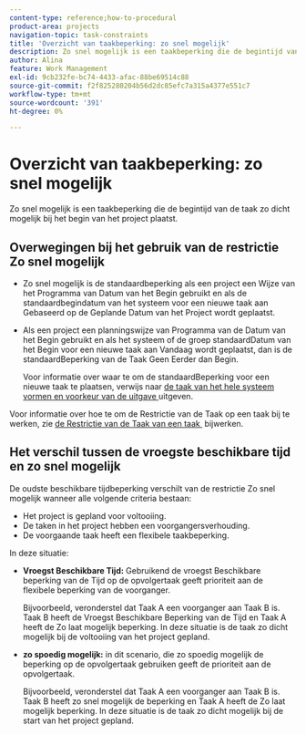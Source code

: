 ```yaml
---
content-type: reference;how-to-procedural
product-area: projects
navigation-topic: task-constraints
title: 'Overzicht van taakbeperking: zo snel mogelijk'
description: Zo snel mogelijk is een taakbeperking die de begintijd van de taak zo dicht mogelijk bij het begin van het project plaatst.
author: Alina
feature: Work Management
exl-id: 9cb232fe-bc74-4433-afac-88be69514c88
source-git-commit: f2f825280204b56d2dc85efc7a315a4377e551c7
workflow-type: tm+mt
source-wordcount: '391'
ht-degree: 0%

---
```


# Overzicht van taakbeperking: zo snel mogelijk

Zo snel mogelijk is een taakbeperking die de begintijd van de taak zo dicht mogelijk bij het begin van het project plaatst.

## Overwegingen bij het gebruik van de restrictie Zo snel mogelijk

* Zo snel mogelijk is de standaardbeperking als een project een Wijze van het Programma van Datum van het Begin gebruikt en als de standaardbegindatum van het systeem voor een nieuwe taak aan Gebaseerd op de Geplande Datum van het Project wordt geplaatst.

* Als een project een planningswijze van Programma van de Datum van het Begin gebruikt en als het systeem of de groep standaardDatum van het Begin voor een nieuwe taak aan Vandaag wordt geplaatst, dan is de standaardBeperking van de Taak Geen Eerder dan Begin.

  Voor informatie over waar te om de standaardBeperking voor een nieuwe taak te plaatsen, verwijs naar [&#x200B; de taak van het hele systeem vormen en voorkeur van de uitgave &#x200B;](../../../administration-and-setup/set-up-workfront/configure-system-defaults/set-task-issue-preferences.md) uitgeven.

Voor informatie over hoe te om de Restrictie van de Taak op een taak bij te werken, zie [&#x200B; de Restrictie van de Taak van een taak &#x200B;](../../../manage-work/tasks/task-constraints/update-task-constraint-of-task.md) bijwerken.

<!--
<div data-mc-conditions="QuicksilverOrClassic.Draft mode">
<p>(NOTE: replaced with new article linked above) </p>
<p>To update the Task Constraint to As Soon As Possible: </p>
<ol>
<li value="1">Go to a task whose Task Constraint you want to update.</li>
<li value="2"> <p data-mc-conditions="QuicksilverOrClassic.Quicksilver">Click the <strong>More</strong> icon <img src="assets/qs-more-icon-on-an-object.png"> next to the task name, then click <strong>Edit</strong>.</p> </li>
<li value="3"> <p>In the <strong>Overview</strong> section, expand the <strong>Task Constraint</strong> drop-down menu.</p> </li>
<li value="4"> <p>Select <strong>As Soon As Possible</strong>.</p> </li>
<li value="5">Click <strong>Save Changes</strong>. </li>
</ol>
</div>
-->

## Het verschil tussen de vroegste beschikbare tijd en zo snel mogelijk

<!--
<p data-mc-conditions="QuicksilverOrClassic.Draft mode">(NOTE: [! This section is duplicated in "Earliest Available Time"])&nbsp;</p>
-->

De oudste beschikbare tijdbeperking verschilt van de restrictie Zo snel mogelijk wanneer alle volgende criteria bestaan:

* Het project is gepland voor voltooiing.
* De taken in het project hebben een voorgangersverhouding.
* De voorgaande taak heeft een flexibele taakbeperking.

In deze situatie:

* **Vroegst Beschikbare Tijd:** Gebruikend de vroegst Beschikbare beperking van de Tijd op de opvolgertaak geeft prioriteit aan de flexibele beperking van de voorganger.

  Bijvoorbeeld, veronderstel dat Taak A een voorganger aan Taak B is. Taak B heeft de Vroegst Beschikbare Beperking van de Tijd en Taak A heeft de Zo laat mogelijk beperking. In deze situatie is de taak zo dicht mogelijk bij de voltooiing van het project gepland.

* **zo spoedig mogelijk:** in dit scenario, die zo spoedig mogelijk de beperking op de opvolgertaak gebruiken geeft de prioriteit aan de opvolgertaak.

  Bijvoorbeeld, veronderstel dat Taak A een voorganger aan Taak B is. Taak B heeft zo snel mogelijk de beperking en Taak A heeft de Zo laat mogelijk beperking. In deze situatie is de taak zo dicht mogelijk bij de start van het project gepland.
